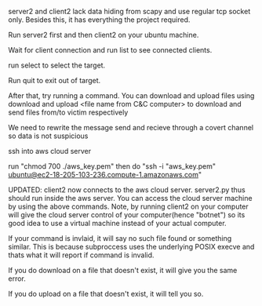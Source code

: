 
server2 and client2 lack data hiding from scapy and use regular tcp socket only. Besides this, it has everything the project required.

Run server2 first and then client2 on your ubuntu machine. 

Wait for client connection and run list to see connected clients. 

run select <client number> to select the target. 

Run quit to exit out of target. 

After that, try running a command. You can download and upload files using download <file name from target> and upload <file name from C&C computer> to download and send files from/to victim respectively 

We need to rewrite the message send and recieve through a covert channel so data is not suspicious


ssh into aws cloud server 

run "chmod 700 ./aws_key.pem"
then do "ssh -i "aws_key.pem" ubuntu@ec2-18-205-103-236.compute-1.amazonaws.com"

UPDATED: 
client2 now connects to the aws cloud server. server2.py thus should run inside the aws server. You can access the cloud server machine by using the above commands. Note, by running client2 on your computer will give the cloud server control of your computer(hence "botnet") so its good idea to use a virtual machine instead of your actual computer.

If your command is invlaid, it will say no such file found or something similar. This is because subproccess uses the underlying POSIX execve and thats what it will report if command is invalid. 

If you do download on a file that doesn't exist, it will give you the same error.

If you do upload on a file that doesn't exist, it will tell you so. 

